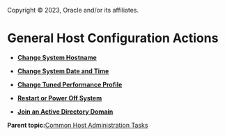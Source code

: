 Copyright © 2023, Oracle and/or its affiliates.

# General Host Configuration Actions

-   **[Change System Hostname](../topics/set_host_name.md)**  

-   **[Change System Date and Time](../topics/set_system_time.md)**  

-   **[Change Tuned Performance Profile](../topics/cockpit-tuned.md)**  

-   **[Restart or Power Off System](../topics/reboot.md)**  

-   **[Join an Active Directory Domain](../topics/cockpit-system_join_a_domain.md)**  


**Parent topic:**[Common Host Administration Tasks](../topics/common_administration.md)


